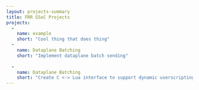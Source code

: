 ```yaml
---
layout: projects-summary
title: FRR GSoC Projects
projects:
  -
    name: example
    short: "Cool thing that does thing"
  -
    name: Dataplane Batching
    short: "Implement dataplane batch sending"
    
  -
    name: Dataplane Batching
    short: "Create C <-> Lua interface to support dynamic userscripting!"
---
```


